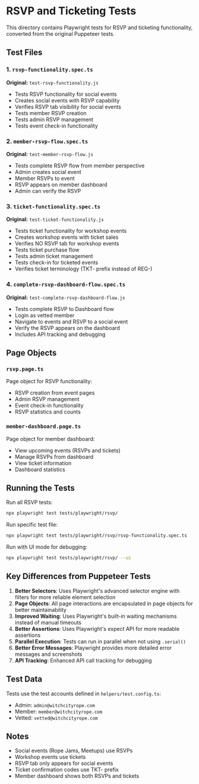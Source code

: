 # RSVP and Ticketing Tests

This directory contains Playwright tests for RSVP and ticketing functionality, converted from the original Puppeteer tests.

## Test Files

### 1. `rsvp-functionality.spec.ts`
**Original:** `test-rsvp-functionality.js`
- Tests RSVP functionality for social events
- Creates social events with RSVP capability
- Verifies RSVP tab visibility for social events
- Tests member RSVP creation
- Tests admin RSVP management
- Tests event check-in functionality

### 2. `member-rsvp-flow.spec.ts`
**Original:** `test-member-rsvp-flow.js`
- Tests complete RSVP flow from member perspective
- Admin creates social event
- Member RSVPs to event
- RSVP appears on member dashboard
- Admin can verify the RSVP

### 3. `ticket-functionality.spec.ts`
**Original:** `test-ticket-functionality.js`
- Tests ticket functionality for workshop events
- Creates workshop events with ticket sales
- Verifies NO RSVP tab for workshop events
- Tests ticket purchase flow
- Tests admin ticket management
- Tests check-in for ticketed events
- Verifies ticket terminology (TKT- prefix instead of REG-)

### 4. `complete-rsvp-dashboard-flow.spec.ts`
**Original:** `test-complete-rsvp-dashboard-flow.js`
- Tests complete RSVP to Dashboard flow
- Login as vetted member
- Navigate to events and RSVP to a social event
- Verify the RSVP appears on the dashboard
- Includes API tracking and debugging

## Page Objects

### `rsvp.page.ts`
Page object for RSVP functionality:
- RSVP creation from event pages
- Admin RSVP management
- Event check-in functionality
- RSVP statistics and counts

### `member-dashboard.page.ts`
Page object for member dashboard:
- View upcoming events (RSVPs and tickets)
- Manage RSVPs from dashboard
- View ticket information
- Dashboard statistics

## Running the Tests

Run all RSVP tests:
```bash
npx playwright test tests/playwright/rsvp/
```

Run specific test file:
```bash
npx playwright test tests/playwright/rsvp/rsvp-functionality.spec.ts
```

Run with UI mode for debugging:
```bash
npx playwright test tests/playwright/rsvp/ --ui
```

## Key Differences from Puppeteer Tests

1. **Better Selectors**: Uses Playwright's advanced selector engine with filters for more reliable element selection
2. **Page Objects**: All page interactions are encapsulated in page objects for better maintainability
3. **Improved Waiting**: Uses Playwright's built-in waiting mechanisms instead of manual timeouts
4. **Better Assertions**: Uses Playwright's expect API for more readable assertions
5. **Parallel Execution**: Tests can run in parallel when not using `.serial()`
6. **Better Error Messages**: Playwright provides more detailed error messages and screenshots
7. **API Tracking**: Enhanced API call tracking for debugging

## Test Data

Tests use the test accounts defined in `helpers/test.config.ts`:
- Admin: `admin@witchcityrope.com`
- Member: `member@witchcityrope.com`
- Vetted: `vetted@witchcityrope.com`

## Notes

- Social events (Rope Jams, Meetups) use RSVPs
- Workshop events use tickets
- RSVP tab only appears for social events
- Ticket confirmation codes use TKT- prefix
- Member dashboard shows both RSVPs and tickets
